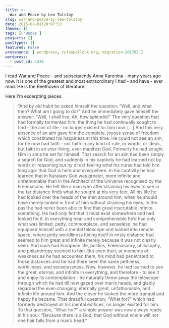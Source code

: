 ```yaml
---
title: >-
  War and Peace by Leo Tolstoy
slug: war-and-peace-by-leo-tolstoy
date: 2015-08-01T20:07:53
themes: []
tags: [u'Books']
projects: []
posttypes: []
featured: False
provenance: [ wordpress, rufuspollock.org, migration-201703 ]
wordpress:
  - post_id: 1434
---
```


I read War and Peace - and subsequently Anna Karenina - many years ago now. It is one of the greatest and most extraordinary I had - and have - ever read. He is the Beethoven of literature.

Here I'm excerpting pieces.

> “And by old habit he asked himself the question: “Well, and what then? What am I going to do?” And he immediately gave himself the answer: “Well, I shall live. Ah, how splendid!” The very question that had formally tormented him, the thing he had continually sought to find - the aim of life - no longer existed for him now. […] And this very absence of an aim gave him the complete, joyous sense of freedom which constituted his happiness at this time. He could not see an aim, for he now had faith - not faith in any kind of rule, or words, or ideas, but faith in an ever-living, ever-manifest God. Formerly he had sought Him in aims he set for himself. That search for an aim had been simply a search for God, and suddenly in his captivity he had learned not by words or reasoning but by direct feeling what his nurse had told him long ago: that God is here and everywhere. In his captivity he had learned that in Karataev God was greater, more infinite and unfathomable than in the Architect of the Universe recognised by the Freemasons. He felt like a man who after straining his eyes to see in the far distance finds what he sought at his very feet. All his life he had looked over the heads of the men around him, when he should have merely looked in front of him without straining his eyes. In the past he had never been able to find that great inscrutable infinite something. He had only felt that it must exist somewhere and had looked for it. In everything near and comprehensible he’d had only what was limited, petty, commonplace, and senseless. he had equipped himself with a mental telescope and looked into remote space, where petty worldliness hiding itself in misty distance had seemed to him great and infinite merely because it was not clearly seen. And such had European life, politics, Freemasonry, philosophy, and philanthropy seemed to him. But even then, at moments of weakness as he had accounted them, his mind had penetrated to those distances and he had there seen the same pettiness, worldliness, and senselessness. Now, however, he had learned to see the great, eternal, and infinite in everything, and therefore - to see it and enjoy its contemplation - he naturally threw away the telescope through which he had till now gazed over men’s heads, and gladly regarded the ever-changing, eternally great, unfathomable, and infinite life around him. And the closer he looked the more tranquil and happy he became. That dreadful question; “What for?” which had formerly destroyed all his mental edifices, no longer existed for him. To that question, “What for?” a simple answer was now always ready in his soul: “Because there is a God, that God without whole will not one hair falls from a man’s head.” 

